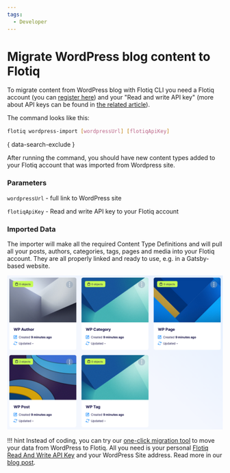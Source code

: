 ```yaml
---
tags:
  - Developer
---
```


# Migrate WordPress blog content to Flotiq

To migrate content from WordPress blog with Flotiq CLI you need a Flotiq account (you can [register here](http://editor.flotiq.com/register.html)) and your "Read and write API key" (more about API keys can be found in [the related article](../API/index.md)).

The command looks like this:

```bash
flotiq wordpress-import [wordpressUrl] [flotiqApiKey]
```
{ data-search-exclude }

After running the command, you should have new content types added to your Flotiq account that was imported from Wordpress site.

### Parameters

`wordpressUrl` - full link to WordPress site

`flotiqApiKey` - Read and write API key to your Flotiq account

### Imported Data

The importer will make all the required Content Type Definitions and will pull all your posts, authors, categories, tags, pages and media into your Flotiq account. They are all properly linked and ready to use, e.g. in a Gatsby-based website. 

![](images/wordpress-content-types.png)


!!! hint
    Instead of coding, you can try our [one-click migration tool](https://flotiq.com/services/migrate-wordpress-to-flotiq-headless-cms/) to move your data from WordPress to Flotiq.
    All you need is your personal [Flotiq Read And Write API Key](http://flotiq.com/docs/API/#application-api-keys) and your WordPress Site address.
    Read more in our [blog post](https://blog.flotiq.com/migrate-wordpress-to-flotiq-headless-cms).

